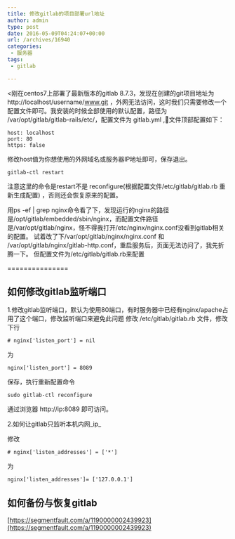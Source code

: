 ```yaml
---
title: 修改gitlab的项目部署url地址
author: admin
type: post
date: 2016-05-09T04:24:07+00:00
url: /archives/16940
categories:
 - 服务器
tags:
 - gitlab

---
```

<刚在centos7上部署了最新版本的gitlab 8.7.3，发现在创建的git项目地址为http://localhost/username/www.git ，外网无法访问，这时我们只需要修改一个配置文件即可。我安装的时候全部使用的默认配置，路径为 /var/opt/gitlab/gitlab-rails/etc/，配置文件为 gitlab.yml ,文件顶部配置如下：

```
host: localhost
port: 80
https: false
```

修改host值为你想使用的外网域名或服务器IP地址即可，保存退出。

```
gitlab-ctl restart
```

注意这里的命令是restart不是 reconfigure(根据配置文件/etc/gitlab/gitlab.rb 重新生成配置) ，否则还会恢复原来的配置。

用ps -ef | grep nginx命令看了下，发现运行的nginx的路径是/opt/gitlab/embedded/sbin/nginx，而配置文件路径是/var/opt/gitlab/nginx，怪不得我打开/etc/nginx/nginx.conf没看到gitlab相关的配置。
试着改了下/var/opt/gitlab/nginx/nginx.conf 和 /var/opt/gitlab/nginx/gitlab-http.conf，重启服务后，页面无法访问了，我先折腾一下。
但配置文件为/etc/gitlab/gitlab.rb来配置

===============

## 如何修改gitlab监听端口

1.修改gitlab监听端口，默认为使用80端口，有时服务器中已经有nginx/apache占用了这个端口，修改监听端口来避免此问题
修改 /etc/gitlab/gitlab.rb 文件，修改下行

```
# nginx['listen_port'] = nil
```

为

```
nginx['listen_port'] = 8089
```

保存，执行重新配置命令

```
sudo gitlab-ctl reconfigure
```

通过浏览器 http://ip:8089 即可访问。

2.如何让gitlab只监听本机内网_ip_

修改

```
# nginx['listen_addresses'] = ['*']
```

为

```
nginx['listen_addresses']= ['127.0.0.1']
```

## 如何备份与恢复gitlab

[https://segmentfault.com/a/1190000002439923](https://segmentfault.com/a/1190000002439923)